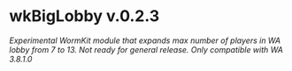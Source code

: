 # wkBigLobby v.0.2.3
_Experimental WormKit module that expands max number of players in WA lobby from 7 to 13. Not ready for general release. Only compatible with WA 3.8.1.0_
